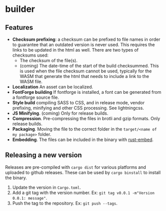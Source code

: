 # builder

## Features

- **Checksum prefixing**: a checksum can be prefixed to file names in order to guarantee
  that an outdated version is never used. This requires the links to be updated in the
  html as well.
  There are two types of checksums used:
  - The checksum of the file(s).
  - (coming) The date-time of the start of the build checksummed. This is used when the file checksum
    cannot be used, typically for the WASM that generate the html that needs to include
    a link to the WASM file.
- **Localization** An asset can be localized.
- **FontForge building** If fontforge is installed, a font can be generated from a fontforge source file.
- **Style build** compiling SASS to CSS, and in release mode, vendor prefixing, minifying and
  other CSS processing. See lightningcss.
- **JS Minifying**. (coming) Only for release builds.
- **Compression**. Pre-compressing the files in brotli and gzip formats. Only release builds.
- **Packaging**. Moving the file to the correct folder in the `target/<name of my package>` folder.
- **Embedding**. The files can be included in the binary with [rust-embed](https://crates.io/crates/rust-embed).

## Releasing a new version

Releases are pre-compiled with `cargo dist` for various platforms and uploaded to github releases.
These can be used by `cargo binstall` to install the binary.

1. Update the version in `Cargo.toml`.
2. Add a git tag with the version number. Ex: `git tag v0.0.1 -m"Version 0.0.1: message"`.
3. Push the tag to the repository. Ex: `git push --tags`.
